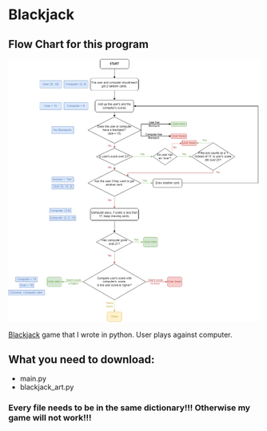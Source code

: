 # Blackjack
## Flow Chart for this program
<img src ='./flow_chart/Blackjack-Flow_Chart.png' width='1000'>

[Blackjack](https://en.wikipedia.org/wiki/Blackjack) game that I wrote in python. User plays against computer.
## What you need to download:
- main.py
- blackjack_art.py
### Every file needs to be in the same dictionary!!! Otherwise my game will not work!!!
